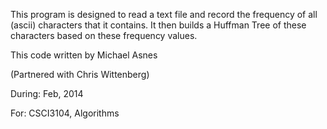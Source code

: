 This program is designed to read a text file and record the
frequency of all (ascii) characters that it contains.
It then builds a Huffman Tree of these characters based on
these frequency values.

This code written by Michael Asnes 

(Partnered with Chris Wittenberg) 

During: Feb, 2014  

For: CSCI3104, Algorithms 
